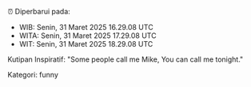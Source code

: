 ⏰ Diperbarui pada:
- WIB: Senin, 31 Maret 2025 16.29.08 UTC
- WITA: Senin, 31 Maret 2025 17.29.08 UTC
- WIT: Senin, 31 Maret 2025 18.29.08 UTC

Kutipan Inspiratif:
"Some people call me Mike, You can call me tonight."


Kategori: funny


